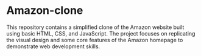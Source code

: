 # Amazon-clone
This repository contains a simplified clone of the Amazon website built using basic HTML, CSS, and JavaScript. The project focuses on replicating the visual design and some core features of the Amazon homepage to demonstrate web development skills.
